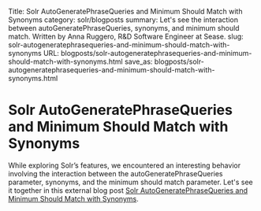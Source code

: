Title: Solr AutoGeneratePhraseQueries and Minimum Should Match with Synonyms
category: solr/blogposts
summary: Let's see the interaction between autoGeneratePhraseQueries, synonyms, and minimum should match. Written by Anna Ruggero, R&D Software  Engineer at Sease.
slug: solr-autogeneratephrasequeries-and-minimum-should-match-with-synonyms
URL: blogposts/solr-autogeneratephrasequeries-and-minimum-should-match-with-synonyms.html
save_as: blogposts/solr-autogeneratephrasequeries-and-minimum-should-match-with-synonyms.html

# Solr AutoGeneratePhraseQueries and Minimum Should Match with Synonyms

While exploring Solr’s features, we encountered an interesting behavior involving the interaction between the autoGeneratePhraseQueries parameter, synonyms, and the minimum should match parameter. Let's see it together in this external blog post [Solr AutoGeneratePhraseQueries and Minimum Should Match with Synonyms](https://sease.io/2025/05/solr-autogeneratephrasequeries-and-minimum-should-match-with-synonyms.html).
